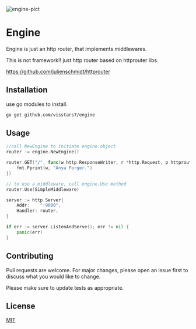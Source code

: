 ![engine-pict](https://i.ibb.co/nQhm2pK/engine-DFM3-01.jpg)
# Engine

Engine is just an http router, that implements middlewares.

This is not framework!! just http router
based on httprouter libs.

https://github.com/julienschmidt/httprouter

## Installation

use go modules to install.

```bash
go get github.com/visstars7/engine
```

## Usage

```go
//call NewEngine to initiate engine object.
router := engine.NewEngine()

router.GET("/", func(w http.ResponseWriter, r *http.Request, p httprouter.Params) {
	fmt.Fprint(w, "Anya Forger.")
})

// to use a middleware, call engine.Use method
router.Use(SimpleMiddleware)

server := http.Server{
	Addr:    ":9000",
	Handler: router,
}

if err := server.ListenAndServe(); err != nil {
	panic(err)
}
```

## Contributing
Pull requests are welcome. For major changes, please open an issue first to discuss what you would like to change.

Please make sure to update tests as appropriate.

## License
[MIT](https://choosealicense.com/licenses/mit/)